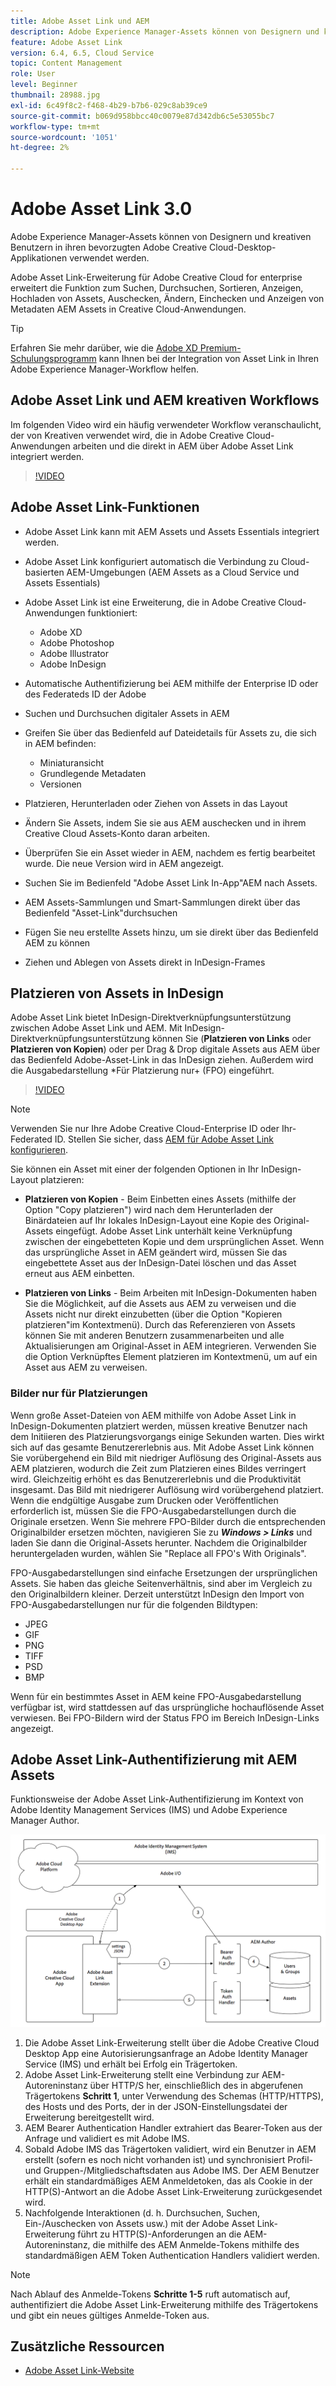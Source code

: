 ```yaml
---
title: Adobe Asset Link und AEM
description: Adobe Experience Manager-Assets können von Designern und kreativen Benutzern in ihren bevorzugten Adobe Creative Cloud-Desktop-Applikationen verwendet werden. Adobe Asset Link-Erweiterung für Adobe Creative Cloud for enterprise erweitert die Funktion zum Suchen, Durchsuchen, Sortieren, Anzeigen, Hochladen von Assets, Auschecken, Ändern, Einchecken und Anzeigen von Metadaten AEM Assets in Creative Cloud-Tools wie Adobe XD, Photoshop, InDesign und Illustrator.
feature: Adobe Asset Link
version: 6.4, 6.5, Cloud Service
topic: Content Management
role: User
level: Beginner
thumbnail: 28988.jpg
exl-id: 6c49f8c2-f468-4b29-b7b6-029c8ab39ce9
source-git-commit: b069d958bbcc40c0079e87d342db6c5e53055bc7
workflow-type: tm+mt
source-wordcount: '1051'
ht-degree: 2%

---
```


# Adobe Asset Link 3.0

Adobe Experience Manager-Assets können von Designern und kreativen Benutzern in ihren bevorzugten Adobe Creative Cloud-Desktop-Applikationen verwendet werden.

Adobe Asset Link-Erweiterung für Adobe Creative Cloud for enterprise erweitert die Funktion zum Suchen, Durchsuchen, Sortieren, Anzeigen, Hochladen von Assets, Auschecken, Ändern, Einchecken und Anzeigen von Metadaten AEM Assets in Creative Cloud-Anwendungen.

>[!TIP]
>
> Erfahren Sie mehr darüber, wie die [Adobe XD Premium-Schulungsprogramm](https://spark.adobe.com/page/wU7OXv8qKGugO/) kann Ihnen bei der Integration von Asset Link in Ihren Adobe Experience Manager-Workflow helfen.

## Adobe Asset Link und AEM kreativen Workflows

Im folgenden Video wird ein häufig verwendeter Workflow veranschaulicht, der von Kreativen verwendet wird, die in Adobe Creative Cloud-Anwendungen arbeiten und die direkt in AEM über Adobe Asset Link integriert werden.

>[!VIDEO](https://video.tv.adobe.com/v/335927/?quality=12&learn=on)

## Adobe Asset Link-Funktionen

+ Adobe Asset Link kann mit AEM Assets und Assets Essentials integriert werden.
+ Adobe Asset Link konfiguriert automatisch die Verbindung zu Cloud-basierten AEM-Umgebungen (AEM Assets as a Cloud Service und Assets Essentials)
+ Adobe Asset Link ist eine Erweiterung, die in Adobe Creative Cloud-Anwendungen funktioniert:

   + Adobe XD
   + Adobe Photoshop
   + Adobe Illustrator
   + Adobe InDesign

+ Automatische Authentifizierung bei AEM mithilfe der Enterprise ID oder des Federateds ID der Adobe
+ Suchen und Durchsuchen digitaler Assets in AEM
+ Greifen Sie über das Bedienfeld auf Dateidetails für Assets zu, die sich in AEM befinden:
   + Miniaturansicht
   + Grundlegende Metadaten
   + Versionen
+ Platzieren, Herunterladen oder Ziehen von Assets in das Layout
+ Ändern Sie Assets, indem Sie sie aus AEM auschecken und in ihrem Creative Cloud Assets-Konto daran arbeiten.
+ Überprüfen Sie ein Asset wieder in AEM, nachdem es fertig bearbeitet wurde. Die neue Version wird in AEM angezeigt.
+ Suchen Sie im Bedienfeld &quot;Adobe Asset Link In-App&quot;AEM nach Assets.
+ AEM Assets-Sammlungen und Smart-Sammlungen direkt über das Bedienfeld &quot;Asset-Link&quot;durchsuchen
+ Fügen Sie neu erstellte Assets hinzu, um sie direkt über das Bedienfeld AEM zu können
+ Ziehen und Ablegen von Assets direkt in InDesign-Frames

## Platzieren von Assets in InDesign

Adobe Asset Link bietet InDesign-Direktverknüpfungsunterstützung zwischen Adobe Asset Link und AEM. Mit InDesign-Direktverknüpfungsunterstützung können Sie (__Platzieren von Links__ oder __Platzieren von Kopien__) oder per Drag &amp; Drop digitale Assets aus AEM über das Bedienfeld Adobe-Asset-Link in das InDesign ziehen. Außerdem wird die Ausgabedarstellung *Für Platzierung nur+ (FPO) eingeführt.

>[!VIDEO](https://video.tv.adobe.com/v/28988/?quality=12&learn=on)

>[!NOTE]
>
>Verwenden Sie nur Ihre Adobe Creative Cloud-Enterprise ID oder Ihr-Federated ID. Stellen Sie sicher, dass [AEM für Adobe Asset Link konfigurieren](https://helpx.adobe.com/de/enterprise/admin-guide.html/enterprise/using/adobe-asset-link.ug.html).

Sie können ein Asset mit einer der folgenden Optionen in Ihr InDesign-Layout platzieren:

+ **Platzieren von Kopien** - Beim Einbetten eines Assets (mithilfe der Option &quot;Copy platzieren&quot;) wird nach dem Herunterladen der Binärdateien auf Ihr lokales InDesign-Layout eine Kopie des Original-Assets eingefügt. Adobe Asset Link unterhält keine Verknüpfung zwischen der eingebetteten Kopie und dem ursprünglichen Asset. Wenn das ursprüngliche Asset in AEM geändert wird, müssen Sie das eingebettete Asset aus der InDesign-Datei löschen und das Asset erneut aus AEM einbetten.

+ **Platzieren von Links** - Beim Arbeiten mit InDesign-Dokumenten haben Sie die Möglichkeit, auf die Assets aus AEM zu verweisen und die Assets nicht nur direkt einzubetten (über die Option &quot;Kopieren platzieren&quot;im Kontextmenü). Durch das Referenzieren von Assets können Sie mit anderen Benutzern zusammenarbeiten und alle Aktualisierungen am Original-Asset in AEM integrieren. Verwenden Sie die Option Verknüpftes Element platzieren im Kontextmenü, um auf ein Asset aus AEM zu verweisen.

### Bilder nur für Platzierungen

Wenn große Asset-Dateien von AEM mithilfe von Adobe Asset Link in InDesign-Dokumenten platziert werden, müssen kreative Benutzer nach dem Initiieren des Platzierungsvorgangs einige Sekunden warten. Dies wirkt sich auf das gesamte Benutzererlebnis aus. Mit Adobe Asset Link können Sie vorübergehend ein Bild mit niedriger Auflösung des Original-Assets aus AEM platzieren, wodurch die Zeit zum Platzieren eines Bildes verringert wird. Gleichzeitig erhöht es das Benutzererlebnis und die Produktivität insgesamt. Das Bild mit niedrigerer Auflösung wird vorübergehend platziert. Wenn die endgültige Ausgabe zum Drucken oder Veröffentlichen erforderlich ist, müssen Sie die FPO-Ausgabedarstellungen durch die Originale ersetzen. Wenn Sie mehrere FPO-Bilder durch die entsprechenden Originalbilder ersetzen möchten, navigieren Sie zu **_Windows > Links_** und laden Sie dann die Original-Assets herunter. Nachdem die Originalbilder heruntergeladen wurden, wählen Sie &quot;Replace all FPO&#39;s With Originals&quot;.

FPO-Ausgabedarstellungen sind einfache Ersetzungen der ursprünglichen Assets. Sie haben das gleiche Seitenverhältnis, sind aber im Vergleich zu den Originalbildern kleiner. Derzeit unterstützt InDesign den Import von FPO-Ausgabedarstellungen nur für die folgenden Bildtypen:

+ JPEG
+ GIF
+ PNG
+ TIFF
+ PSD
+ BMP

Wenn für ein bestimmtes Asset in AEM keine FPO-Ausgabedarstellung verfügbar ist, wird stattdessen auf das ursprüngliche hochauflösende Asset verwiesen. Bei FPO-Bildern wird der Status FPO im Bereich InDesign-Links angezeigt.

## Adobe Asset Link-Authentifizierung mit AEM Assets

Funktionsweise der Adobe Asset Link-Authentifizierung im Kontext von Adobe Identity Management Services (IMS) und Adobe Experience Manager Author.

![Adobe Asset Link-Architektur](assets/adobe-asset-link-article-understand.png)

1. Die Adobe Asset Link-Erweiterung stellt über die Adobe Creative Cloud Desktop App eine Autorisierungsanfrage an Adobe Identity Manager Service (IMS) und erhält bei Erfolg ein Trägertoken.
1. Adobe Asset Link-Erweiterung stellt eine Verbindung zur AEM-Autoreninstanz über HTTP/S her, einschließlich des in abgerufenen Trägertokens **Schritt 1**, unter Verwendung des Schemas (HTTP/HTTPS), des Hosts und des Ports, der in der JSON-Einstellungsdatei der Erweiterung bereitgestellt wird.
1. AEM Bearer Authentication Handler extrahiert das Bearer-Token aus der Anfrage und validiert es mit Adobe IMS.
1. Sobald Adobe IMS das Trägertoken validiert, wird ein Benutzer in AEM erstellt (sofern es noch nicht vorhanden ist) und synchronisiert Profil- und Gruppen-/Mitgliedschaftsdaten aus Adobe IMS. Der AEM Benutzer erhält ein standardmäßiges AEM Anmeldetoken, das als Cookie in der HTTP(S)-Antwort an die Adobe Asset Link-Erweiterung zurückgesendet wird.
1. Nachfolgende Interaktionen (d. h. Durchsuchen, Suchen, Ein-/Auschecken von Assets usw.) mit der Adobe Asset Link-Erweiterung führt zu HTTP(S)-Anforderungen an die AEM-Autoreninstanz, die mithilfe des AEM Anmelde-Tokens mithilfe des standardmäßigen AEM Token Authentication Handlers validiert werden.

>[!NOTE]
>
>Nach Ablauf des Anmelde-Tokens **Schritte 1-5** ruft automatisch auf, authentifiziert die Adobe Asset Link-Erweiterung mithilfe des Trägertokens und gibt ein neues gültiges Anmelde-Token aus.

## Zusätzliche Ressourcen

+ [Adobe Asset Link-Website](https://www.adobe.com/de/creativecloud/business/enterprise/adobe-asset-link.html)
